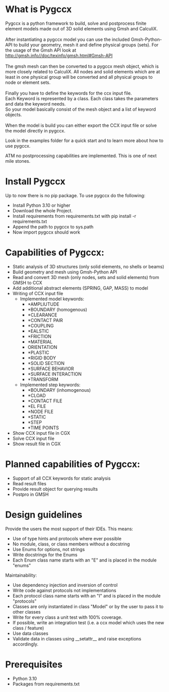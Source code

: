 # What is Pygccx
Pygccx is a python framework to build, solve and postprocess finite element models
made out of 3D solid elements using Gmsh and CalculiX.<br><br>
After instantiating a pygccx model you can use the included Gmsh-Python-API
to build your geometry, mesh it and define physical groups (sets). For the usage of the Gmsh API look at http://gmsh.info//doc/texinfo/gmsh.html#Gmsh-API<br><br>
The gmsh mesh can then be converted to a pygccx mesh object, which
is more closely related to CalculiX. All nodes and solid elements which are at least in one physical group will be converted and all physical groups to node or element sets.<br><br>
Finally you have to define the keywords for the ccx input file.<br>
Each Keyword is represented by a class. Each class takes the parameters and data the keyword
needs.<br>
So your model basically consist of the mesh object and a list of keyword objects.<br><br>
When the model is build you can either export the CCX input file or solve the model directly
in pygccx.

Look in the examples folder for a quick start and to learn more about how to use pygccx.

ATM no postprocessing capabilities are implemented. This is one of next mile stones.<br>

# Install Pygccx
Up to now there is no pip package. To use pygccx do the following:
- Install Python 3.10 or higher
- Download the whole Project.
- Install requirements from requirements.txt with pip install -r requirements.txt
- Append the path to pygccx to sys.path
- Now import pygccx should work

# Capabilities of Pygccx:
- Static analysis of 3D structures (only solid elements, no shells or beams)
- Build geometry and mesh using Gmsh-Python API
- Read and convert 3D mesh (only nodes, sets and solid elements) from GMSH to CCX
- Add additional abstract elements (SPRING, GAP, MASS) to model
- Writing of CCX input file<br>
    - Implemented model keywords:
        - *AMPLIUTUDE
        - *BOUNDARY (homogenous)
        - *CLEARANCE
        - *CONTACT PAIR
        - *COUPLING
        - *EALSTIC
        - *FRICTION
        - *MATERIAL
        - ORIENTATION
        - *PLASTIC
        - *RIGID BODY
        - *SOLID SECTION
        - *SURFACE BEHAVIOR
        - *SURFACE INTERACTION
        - *TRANSFORM <br>
    - Implemented step keywords:
        - *BOUNDARY (inhomogenous)
        - *CLOAD
        - *CONTACT FILE
        - *EL FILE
        - *NODE FILE
        - *STATIC
        - *STEP
        - *TIME POINTS
- Show CCX input file in CGX
- Solve CCX input file
- Show result file in CGX

# Planned capabilities of Pygccx:
- Support of all CCX keywords for static analysis
- Read result files
- Provide result object for querying results
- Postpro in GMSH

# Design guidelines
Provide the users the most support of their IDEs. This means:
- Use of type hints and protocols where ever possible
- No module, class, or class members without a docstring
- Use Enums for options, not strings
- Write docstrings for the Enums
- Each Enum class name starts with an "E" and is placed in the module "enums"

Maintainability:
- Use dependency injection and inversion of control
- Write code against protocols not implementations
- Each protocol class name starts with an "I" and is placed in the module "protocols"
- Classes are only instantiated in class "Model" or by the user to pass it to other classes
- Write for every class a unit test with 100% coverage.
- If possible, write an integration test (i.e. a ccx model which uses the new class / feature)
- Use data classes 
- Validate data in classes using \_\_setattr__ and raise exceptions accordingly.


# Prerequisites
- Python 3.10
- Packages from requirements.txt

